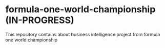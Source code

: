# formula-one-world-championship (IN-PROGRESS)
This repository contains about business intelligence project from formula one world championship
